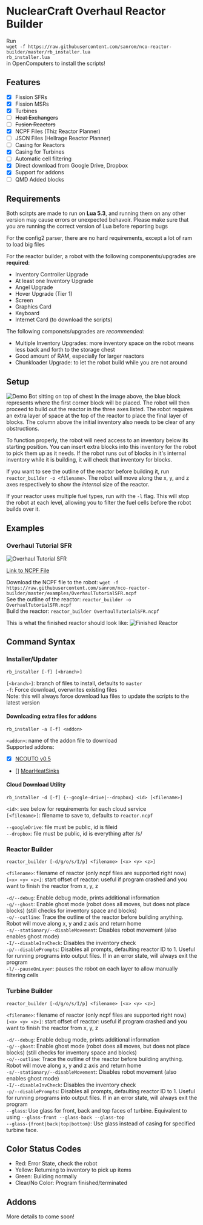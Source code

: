 # NuclearCraft Overhaul Reactor Builder

Run<br>
`wget -f https://raw.githubusercontent.com/sanrom/nco-reactor-builder/master/rb_installer.lua`<br>
`rb_installer.lua`<br>
in OpenComputers to install the scripts!

## Features

- [x] Fission SFRs
- [x] Fission MSRs
- [x] Turbines
- [ ] ~~Heat Exchangers~~
- [ ] ~~Fusion Reactors~~
- [x] NCPF Files (Thiz Reactor Planner)
- [ ] JSON Files (Hellrage Reactor Planner)
- [ ] Casing for Reactors
- [x] Casing for Turbines
- [ ] Automatic cell filtering
- [x] Direct download from Google Drive, Dropbox
- [x] Support for addons
- [ ] QMD Added blocks

## Requirements

Both scirpts are made to run on **Lua 5.3**, and running them on any other version may cause errors or unexpected behavoir. Please make sure that you are running the correct version of Lua before reporting bugs

For the config2 parser, there are no hard requirements, except a lot of ram to load big files

For the reactor builder, a robot with the following components/upgrades are **required**:
- Inventory Controller Upgrade
- At least one Inventory Upgrade
- Angel Upgrade
- Hover Upgrade (Tier 1)
- Screen
- Graphics Card
- Keyboard
- Internet Card (to download the scripts)

The following componets/upgrades are *recommended*:
- Multiple Inventory Upgrades: more inventory space on the robot means less back and forth to the storage chest
- Good amount of RAM, especially for larger reactors
- Chunkloader Upgrade: to let the robot build while you are not around

## Setup

![Demo Bot sitting on top of chest](examples/demobotwithaxes.png)
In the image above, the blue block represents where the first corner block will be placed. The robot will then proceed to build out the reactor in the three axes listed. The robot requires an extra layer of space at the top of the reactor to place the final layer of blocks. The column above the initial inventory also needs to be clear of any obstructions.

To function properly, the robot will need access to an inventory below its starting position. You can insert extra blocks into this inventory for the robot to pick them up as it needs. If the robot runs out of blocks in it's internal inventory while it is building, it will check that inventory for blocks.

If you want to see the outline of the reactor before building it, run `reactor_builder -o <filename>`. The robot will move along the x, y, and z axes respectively to show the *internal* size of the reactor.

If your reactor uses multiple fuel types, run with the `-l` flag. This will stop the robot at each level, allowing you to filter the fuel cells before the robot builds over it.

## Examples

### Overhaul Tutorial SFR

![Overhaul Tutorial SFR](examples/OverhaulTutorialSFR.png)

[Link to NCPF File](examples/OverhaulTutorialSFR.ncpf)

Download the NCPF file to the robot: `wget -f https://raw.githubusercontent.com/sanrom/nco-reactor-builder/master/examples/OverhaulTutorialSFR.ncpf`<br>
See the outline of the reactor: `reactor_builder -o OverhaulTutorialSFR.ncpf`<br>
Build the reactor: `reactor_builder OverhaulTutorialSFR.ncpf`

This is what the finished reactor should look like:
![Finished Reactor](examples/finishedreactor.png)

## Command Syntax

### Installer/Updater

`rb_installer [-f] [<branch>]`

`[<branch>]`: branch of files to install, defaults to `master`<br>
`-f`: Force download, overwrites existing files<br>
Note: this will always force download lua files to update the scripts to the latest version

#### Downloading extra files for addons

`rb_installer -a [-f] <addon>`

`<addon>`: name of the addon file to download<br>
Supported addons:
- [x] [NCOUTO v0.5](https://www.curseforge.com/minecraft/customization/nuclearcraft-overhauled-unrealistic-turbine)
- [] [MoarHeatSinks](https://www.curseforge.com/minecraft/customization/moar-heat-sinks)

#### Cloud Download Utility

`rb_installer -d [-f] {--google-drive|--dropbox} <id> [<filename>]`

`<id>`: see below for requirements for each cloud service<br>
`[<filename>]`: filename to save to, defaults to `reactor.ncpf`

`--googleDrive`: file must be public, id is fileid<br>
`--dropbox`: file must be public, id is everything after /s/

### Reactor Builder

`reactor_builder [-d/g/o/s/I/p] <filename> [<x> <y> <z>]`

`<filename>`: filename of reactor (only ncpf files are supported right now)<br>
`[<x> <y> <z>]`: start offset of reactor: useful if program crashed and you want to finish the reactor from x, y, z

`-d/--debug`: Enable debug mode, prints additional information<br>
`-g/--ghost`: Enable ghost mode (robot does all moves, but does not place blocks) (still checks for inventory space and blocks)<br>
`-o/--outline`: Trace the outline of the reactor before building anything. Robot will move along x, y and z axis and return home<br>
`-s/--stationary/--disableMovement`: Disables robot movement (also enables ghost mode)<br>
`-I/--disableInvCheck`: Disables the inventory check<br>
`-p/--disablePrompts`: Disables all prompts, defaulting reactor ID to 1. Useful for running programs into output files. If in an error state, will always exit the program<br>
`-l/--pauseOnLayer`: pauses the robot on each layer to allow manually filtering cells

### Turbine Builder

`reactor_builder [-d/g/o/s/I/p] <filename> [<x> <y> <z>]`

`<filename>`: filename of reactor (only ncpf files are supported right now)<br>
`[<x> <y> <z>]`: start offset of reactor: useful if program crashed and you want to finish the reactor from x, y, z

`-d/--debug`: Enable debug mode, prints additional information<br>
`-g/--ghost`: Enable ghost mode (robot does all moves, but does not place blocks) (still checks for inventory space and blocks)<br>
`-o/--outline`: Trace the outline of the reactor before building anything. Robot will move along x, y and z axis and return home<br>
`-s/--stationary/--disableMovement`: Disables robot movement (also enables ghost mode)<br>
`-I/--disableInvCheck`: Disables the inventory check<br>
`-p/--disablePrompts`: Disables all prompts, defaulting reactor ID to 1. Useful for running programs into output files. If in an error state, will always exit the program<br>
`--glass`: Use glass for front, back and top faces of turbine. Equivalent to using `--glass-front --glass-back --glass-top`<br>
`--glass-{front|back|top|bottom}`: Use glass instead of casing for specified turbine face.

## Color Status Codes

- Red: Error State, check the robot
- Yellow: Returning to inventory to pick up items
- Green: Building normally
- Clear/No Color: Program finished/terminated

## Addons

More details to come soon!